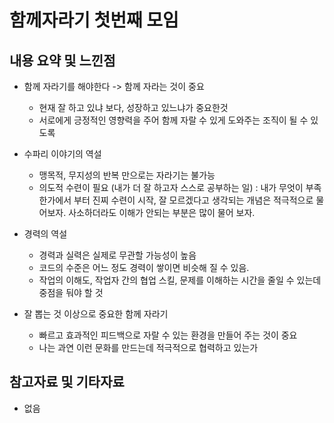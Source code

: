 # 함께자라기 첫번째 모임

## 내용 요약 및 느낀점
- 함께 자라기를 해야한다 -> 함께 자라는 것이 중요
  - 현재 잘 하고 있냐 보다, 성장하고 있느냐가 중요한것
  - 서로에게 긍정적인 영향력을 주어 함께 자랄 수 있게 도와주는 조직이 될 수 있도록

- 수파리 이야기의 역설 
  - 맹목적, 무지성의 반복 만으로는 자라기는 불가능
  - 의도적 수련이 필요 (내가 더 잘 하고자 스스로 공부하는 일) : 내가 무엇이 부족한가에서 부터 진찌 수련이 시작, 잘 모르겠다고 생각되는 개념은 적극적으로 물어보자. 사소하더라도 이해가 안되는 부분은 많이 물어 보자.

- 경력의 역설
  - 경력과 실력은 실제로 무관할 가능성이 높음
  - 코드의 수준은 어느 정도 경력이 쌓이면 비슷해 질 수 있음. 
  - 작업의 이해도, 작업자 간의 협업 스킬, 문제를 이해하는 시간을 줄일 수 있는데 중점을 둬야 할 것

- 잘 뽑는 것 이상으로 중요한 함께 자라기
  - 빠르고 효과적인 피드백으로 자랄 수 있는 환경을 만들어 주는 것이 중요
  - 나는 과연 이런 문화를 만드는데 적극적으로 협력하고 있는가

## 참고자료 및 기타자료
- 없음
